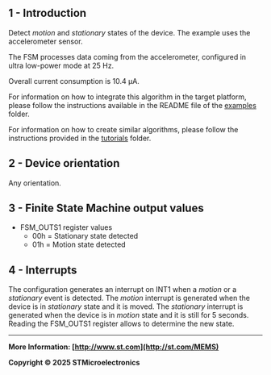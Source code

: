 ## 1 - Introduction

Detect *motion* and *stationary* states of the device. The example uses the accelerometer sensor.

The FSM processes data coming from the accelerometer, configured in ultra low-power mode at 25 Hz.

Overall current consumption is 10.4 µA.

For information on how to integrate this algorithm in the target platform, please follow the instructions available in the README file of the [examples](../../../examples) folder.

For information on how to create similar algorithms, please follow the instructions provided in the [tutorials](../../../tutorials) folder.

## 2 - Device orientation

Any orientation.

## 3 - Finite State Machine output values

- FSM_OUTS1 register values
  - 00h = Stationary state detected
  - 01h = Motion state detected

## 4 - Interrupts

The configuration generates an interrupt on INT1 when a *motion* or a *stationary* event is detected. The *motion* interrupt is generated when the device is in *stationary* state and it is moved. The *stationary* interrupt is generated when the device is in *motion* state and it is still for 5 seconds. Reading the FSM_OUTS1 register allows to determine the new state.

------

**More Information: [http://www.st.com](http://st.com/MEMS)**

**Copyright © 2025 STMicroelectronics**
